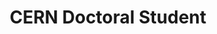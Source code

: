 ---
draft: false
name: "Emanuele Villa"
title: "CERN Doctoral Student"
description: "Hardware for T2K and DUNE, low energy and DAQ in DUNE, Neutrino Outreach Coordinator"
publicationLink: "https://inspirehep.net/authors/2171980"
avatar: {
    src: "/member-photos/emanuele.avif",
    alt: "Emmanuele Villa"
}
publishDate: "2022-11-08 15:39"
---